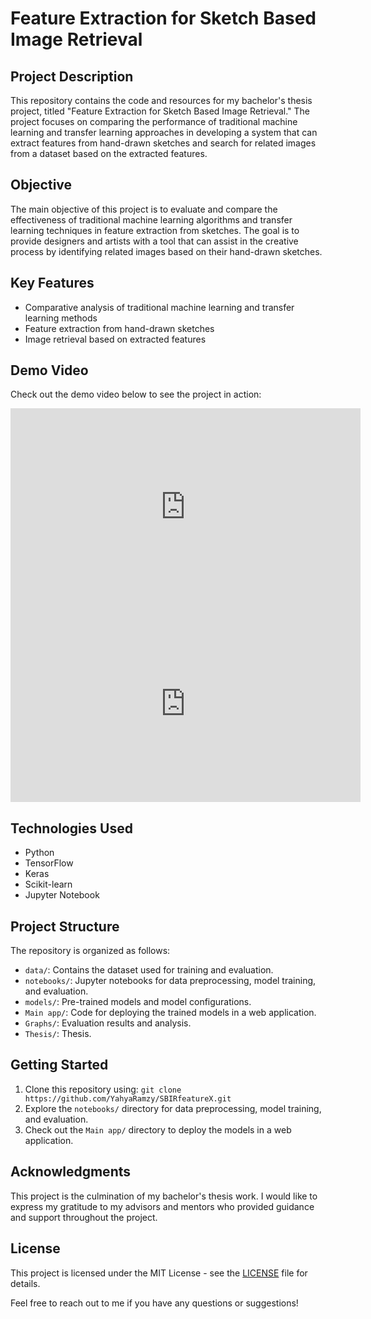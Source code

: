 # Feature Extraction for Sketch Based Image Retrieval

## Project Description

This repository contains the code and resources for my bachelor's thesis project, titled "Feature Extraction for Sketch Based Image Retrieval." The project focuses on comparing the performance of traditional machine learning and transfer learning approaches in developing a system that can extract features from hand-drawn sketches and search for related images from a dataset based on the extracted features.

## Objective

The main objective of this project is to evaluate and compare the effectiveness of traditional machine learning algorithms and transfer learning techniques in feature extraction from sketches. The goal is to provide designers and artists with a tool that can assist in the creative process by identifying related images based on their hand-drawn sketches.

## Key Features

- Comparative analysis of traditional machine learning and transfer learning methods
- Feature extraction from hand-drawn sketches
- Image retrieval based on extracted features



## Demo Video

Check out the demo video below to see the project in action:

<iframe width="560" height="315" src="https://www.youtube.com/embed/smrvvCMce6o" frameborder="0" allowfullscreen></iframe>

<iframe width="560" height="315" src="https://www.youtube.com/embed/GqSGGHNZd5Y" frameborder="0" allowfullscreen></iframe>


## Technologies Used

- Python
- TensorFlow
- Keras
- Scikit-learn
- Jupyter Notebook

## Project Structure

The repository is organized as follows:

- `data/`: Contains the dataset used for training and evaluation.
- `notebooks/`: Jupyter notebooks for data preprocessing, model training, and evaluation.
- `models/`: Pre-trained models and model configurations.
- `Main app/`: Code for deploying the trained models in a web application.
- `Graphs/`: Evaluation results and analysis.
- `Thesis/`: Thesis.
## Getting Started

1. Clone this repository using: `git clone https://github.com/YahyaRamzy/SBIRfeatureX.git`
2. Explore the `notebooks/` directory for data preprocessing, model training, and evaluation.
3. Check out the `Main app/` directory to deploy the models in a web application.

## Acknowledgments

This project is the culmination of my bachelor's thesis work. I would like to express my gratitude to my advisors and mentors who provided guidance and support throughout the project.

## License

This project is licensed under the MIT License - see the [LICENSE](LICENSE) file for details.

Feel free to reach out to me if you have any questions or suggestions!

